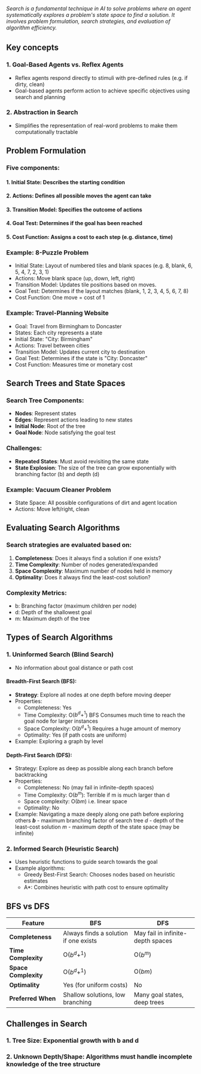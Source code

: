 ###### Search is a fundamental technique in AI to solve problems where an agent systematically explores a problem's state space to find a solution. It involves problem formulation, search strategies, and evaluation of algorithm efficiency.

## Key concepts
### 1. Goal-Based Agents vs. Reflex Agents
- Reflex agents respond directly to stimuli with pre-defined rules (e.g. if dirty, clean)
- Goal-based agents perform action to achieve specific objectives using search and planning
### 2. Abstraction in Search
- Simplifies the representation of real-word problems to make them computationally tractable

## Problem Formulation
### Five components:
#### 1. **Initial State**: Describes the starting condition
#### 2. **Actions**: Defines all possible moves the agent can take
#### 3. **Transition Model**: Specifies the outcome of actions
#### 4. **Goal Test**: Determines if the goal has been reached
#### 5. **Cost Function**: Assigns a cost to each step (e.g. distance, time)
### Example: 8-Puzzle Problem
- Initial State: Layout of numbered tiles and blank spaces (e.g. 8, blank, 6, 5, 4, 7, 2, 3, 1)
- Actions: Move blank space (up, down, left, right)
- Transition Model: Updates tile positions based on moves.
- Goal Test: Determines if the layout matches (blank, 1, 2, 3, 4, 5, 6, 7, 8)
- Cost Function: One move = cost of 1
### Example: Travel-Planning Website
- Goal: Travel from Birmingham to Doncaster
- States: Each city represents a state
- Initial State: "City: Birmingham"
- Actions: Travel between cities
- Transition Model: Updates current city to destination
- Goal Test: Determines if the state is "City: Doncaster"
- Cost Function: Measures time or monetary cost

## Search Trees and State Spaces
### Search Tree Components:
- **Nodes**: Represent states
- **Edges**: Represent actions leading to new states
- **Initial Node**: Root of the tree
- **Goal Node**: Node satisfying the goal test
### Challenges:
- **Repeated States**: Must avoid revisiting the same state
- **State Explosion**: The size of the tree can grow exponentially with branching factor (b) and depth (d)
### Example: Vacuum Cleaner Problem
- State Space: All possible configurations of dirt and agent location
- Actions: Move left/right, clean

## Evaluating Search Algorithms
### Search strategies are evaluated based on:
1. **Completeness**: Does it always find a solution if one exists?
2. **Time Complexity**: Number of nodes generated/expanded
3. **Space Complexity**: Maximum number of nodes held in memory
4. **Optimality**: Does it always find the least-cost solution?
### Complexity Metrics:
- b: Branching factor (maximum children per node)
- d: Depth of the shallowest goal
- m: Maximum depth of the tree
## Types of Search Algorithms
### 1. Uninformed Search (Blind Search)
- No information about goal distance or path cost
#### Breadth-First Search (BFS):
- **Strategy**: Explore all nodes at one depth before moving deeper
- Properties:
	- Completeness: Yes
	- Time Complexity: O($b ^d+^1$) BFS Consumes much time to reach the goal node for larger instances
	- Space Complexity: O($b ^d+^1$) Requires a huge amount of memory
	- Optimality: Yes (if path costs are uniform)
- Example: Exploring a graph by level

#### Depth-First Search (DFS):
- Strategy: Explore as deep as possible along each branch before backtracking
- Properties:
	- Completeness: No (may fail in infinite-depth spaces)
	- Time Complexity: O($b^m$): Terrible if m is much larger than d
	- Space complexity: O($bm$) i.e. linear space
	- Optimality: No
- Example: Navigating a maze deeply along one path before exploring others
**$b$** - maximum branching factor of search tree
$d$ - depth of the least-cost solution
$m$ - maximum depth of the state space (may be infinite)
### 2. Informed Search (Heuristic Search)
- Uses heuristic functions to guide search towards the goal
- Example algorithms:
	- Greedy Best-First Search: Chooses nodes based on heuristic estimates
	- A*: Combines heuristic with path cost to ensure optimality

## BFS vs DFS

| **Feature**          | **BFS**                               | **DFS**                           |
| -------------------- | ------------------------------------- | --------------------------------- |
| **Completeness**     | Always finds a solution if one exists | May fail in infinite-depth spaces |
| **Time Complexity**  | O($b ^d+^1$)                          | O($b^m$)                          |
| **Space Complexity** | O($b ^d+^1$)                          | O($bm$)                           |
| **Optimality**       | Yes (for uniform costs)               | No                                |
| **Preferred When**   | Shallow solutions, low branching      | Many goal states, deep trees      |
## Challenges in Search
### 1. Tree Size: Exponential growth with b and d
### 2. Unknown Depth/Shape: Algorithms must handle incomplete knowledge of the tree structure